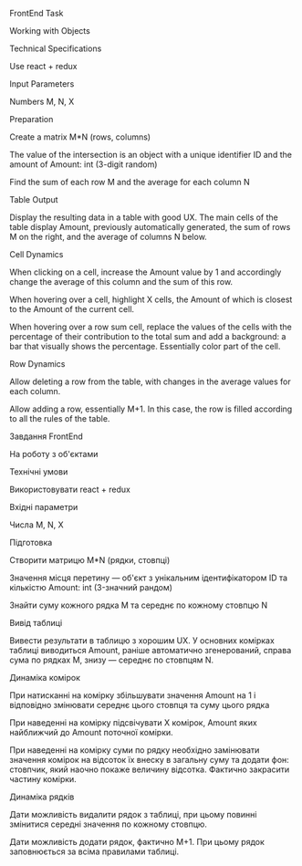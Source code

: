 FrontEnd Task

Working with Objects

Technical Specifications

Use react + redux

Input Parameters

Numbers M, N, X

Preparation

Create a matrix M*N (rows, columns)

The value of the intersection is an object with a unique identifier ID and the amount of Amount: int (3-digit random)

Find the sum of each row M and the average for each column N

Table Output

Display the resulting data in a table with good UX. The main cells of the table display Amount, previously automatically generated, the sum of rows M on the right, and the average of columns N below.

Cell Dynamics

When clicking on a cell, increase the Amount value by 1 and accordingly change the average of this column and the sum of this row.

When hovering over a cell, highlight X cells, the Amount of which is closest to the Amount of the current cell.

When hovering over a row sum cell, replace the values of the cells with the percentage of their contribution to the total sum and add a background: a bar that visually shows the percentage. Essentially color part of the cell.

Row Dynamics

Allow deleting a row from the table, with changes in the average values for each column.

Allow adding a row, essentially M+1. In this case, the row is filled according to all the rules of the table.













Завдання FrontEnd

На роботу з об'єктами

Технічні умови

Використовувати react + redux

Вхідні параметри

Числа M, N, X

Підготовка

Створити матрицю M*N (рядки, стовпці)

Значення місця перетину — об'єкт з унікальним ідентифікатором ID та кількістю Amount: int (3-значний рандом)

Знайти суму кожного рядка M та середнє по кожному стовпцю N

Вивід таблиці

Вивести результати в таблицю з хорошим UX. У основних комірках таблиці виводиться Amount, раніше автоматично згенерований, справа сума по рядках M, знизу — середнє по стовпцям N.

Динаміка комірок

При натисканні на комірку збільшувати значення Amount на 1 і відповідно змінювати середнє цього стовпця та суму цього рядка

При наведенні на комірку підсвічувати X комірок, Amount яких найближчий до Amount поточної комірки.

При наведенні на комірку суми по рядку необхідно замінювати значення комірок на відсоток їх внеску в загальну суму та додати фон: стовпчик, який наочно покаже величину відсотка. Фактично закрасити частину комірки.

Динаміка рядків

Дати можливість видалити рядок з таблиці, при цьому повинні змінитися середні значення по кожному стовпцю.

Дати можливість додати рядок, фактично M+1. При цьому рядок заповнюється за всіма правилами таблиці.

